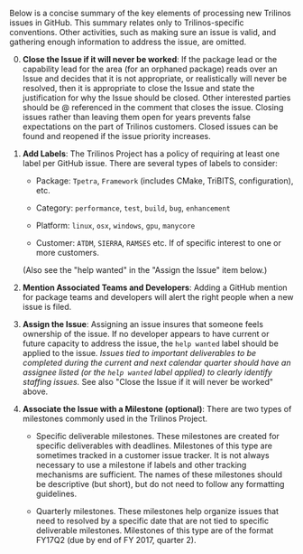 Below is a concise summary of the key elements of processing new Trilinos issues in GitHub. This summary relates only to Trilinos-specific conventions. Other activities, such as making sure an issue is valid, and gathering enough information to address the issue, are omitted.

0. **Close the Issue if it will never be worked**: If the package lead or the capability lead for the area (for an orphaned package) reads over an Issue and decides that it is not appropriate, or realistically will never be resolved, then it is appropriate to close the Issue and state the justification for why the Issue should be closed.  Other interested parties should be @ referenced in the comment that closes the issue. Closing issues rather than leaving them open for years prevents false expectations on the part of Trilinos customers. Closed issues can be found and reopened if the issue priority increases.

1. **Add Labels**: The Trilinos Project has a policy of requiring at least one label per GitHub issue. There are several types of labels to consider:

    * Package: `Tpetra`, `Framework` (includes CMake, TriBITS, configuration), etc.

    * Category: `performance`, `test`, `build`, `bug`, `enhancement`

    * Platform: `linux`, `osx`, `windows`, `gpu`, `manycore`

    * Customer: `ATDM`, `SIERRA`, `RAMSES` etc. If of specific interest to one or more customers.

    (Also see the "help wanted" in the "Assign the Issue" item below.)

2. **Mention Associated Teams and Developers**: Adding a GitHub mention for package teams and developers will alert the right people when a new issue is filed.

3. **Assign the Issue**: Assigning an issue insures that someone feels ownership of the issue. If no developer appears to have current or future capacity to address the issue, the `help wanted` label should be applied to the issue. *Issues tied to important deliverables to be completed during the current and next calendar quarter should have an assignee listed (or the `help wanted` label applied) to clearly identify staffing issues.* See also "Close the Issue if it will never be worked" above.

4. **Associate the Issue with a Milestone (optional)**: There are two types of milestones commonly used in the Trilinos Project.
    * Specific deliverable milestones. These milestones are created for specific deliverables with deadlines. Milestones of this type are sometimes tracked in a customer issue tracker. It is not always necessary to use a milestone if labels and other tracking mechanisms are sufficient. The names of these milestones should be descriptive (but short), but do not need to follow any formatting guidelines.

    * Quarterly milestones. These milestones help organize issues that need to resolved by a specific date that are not tied to specific deliverable milestones. Milestones of this type are of the format FY17Q2 (due by end of FY 2017, quarter 2).